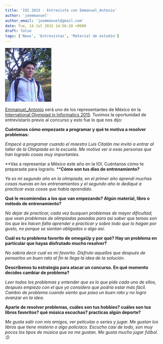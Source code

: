 ```yaml
---
title: 'IOI 2015 - Entrevista con Emmanuel_Antonio'
author: 'joemmanuel'
author_email: 'joemmanuel@gmail.com'
date: Tue, 14 Jul 2015 14:56:28 +0000
draft: false
tags: ['News', 'Entrevistas', 'Material de estudio']
---
```


[![Emmanuel_Antonio](/images/img21.jpg)](https://omegaup.com/profile/Emmanuel_Antonio)

[Emmanuel\_Antonio](https://omegaup.com/profile/Emmanuel_Antonio) será uno de los representantes de México en la [International Olympiad in Informatics 2015](http://ioi2015.kz/). Tuvimos la oportunidad de entrevistarlo previo al concurso y esto fue lo que nos dijo:

**Cuéntanos cómo empezaste a programar y qué te motiva a resolver problemas:**

_Empecé a programar cuando el maestro Luis Citalán me invitó a entrar al taller de la Olimpiada en la escuela. Me motiva ver a esas personas que han logrado cosas muy importantes._

**Vas a representar a México este año en la IOI. Cuéntanos cómo te preparaste para lograrlo. ****Cómo son tus días de entrenamiento?**

_Ya es mi segundo año en la olimpiada, en el primer año aprendí muchas cosas nuevas en los entrenamientos y el segundo año lo dediqué a practicar esas cosas que había aprendido._

**Qué le recomiendas a los que van empezando? Algún material, libro o método de entrenamiento?**

_No dejar de practicar, cada vez busquen problemas de mayor dificultad, que vean problemas de olimpiadas pasadas para así saber que temas son los que les hacen falta aprender o practicar y sobre todo que lo hagan por gusto, no porque se sientan obligados o algo así._

**Cuál es tu problema favorito de omegaUp y por qué? Hay un problema en particular que hayas disfrutado mucho resolver?**

_No sabría decir cual es mi favorito. Disfruto aquellos que después de pensarlos un buen rato al fin te llega la idea de la solución._

**Descríbenos tu estrategia para atacar un concurso. En qué momento decides cambiar de problema?**

_Leer todos los problemas y entender que es lo que pide cada uno de ellos, después empiezo con el que yo considero que podría estar más fácil. Cambio de problema cuando siento que pasa un buen rato y no logro avanzar en la idea._

**Aparte de resolver problemas, cuáles son tus hobbies? cuáles son tus libros favoritos? qué música escuchas? practicas algún deporte?**

_Me gusta salir con mis amigos, ver películas o series y jugar. Me gustan los libros que tiene misterio o algo policiaco. Escucho casi de todo, son muy pocos los tipos de música que no me gustan. Me gusta mucho jugar fútbol. :D_